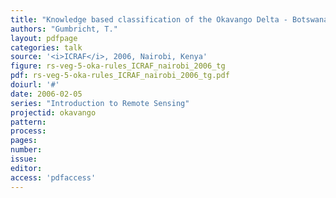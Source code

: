 ```yaml
---
title: "Knowledge based classification of the Okavango Delta - Botswana"
authors: "Gumbricht, T."
layout: pdfpage
categories: talk
source: '<i>ICRAF</i>, 2006, Nairobi, Kenya'
figure: rs-veg-5-oka-rules_ICRAF_nairobi_2006_tg
pdf: rs-veg-5-oka-rules_ICRAF_nairobi_2006_tg.pdf
doiurl: '#'
date: 2006-02-05
series: "Introduction to Remote Sensing"
projectid: okavango
pattern:
process:
pages:
number:
issue:
editor:
access: 'pdfaccess'
---
```


